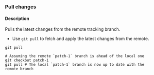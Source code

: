 ### Pull changes

#### Description



Pulls the latest changes from the remote tracking branch.

- Use `git pull` to fetch and apply the latest changes from the remote.

```shell
git pull
```

```shell
# Assuming the remote `patch-1` branch is ahead of the local one
git checkout patch-1
git pull # The local `patch-1` branch is now up to date with the remote branch
```
